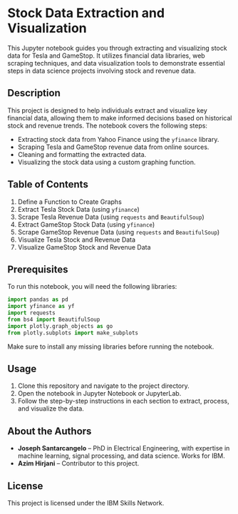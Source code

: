 
# Stock Data Extraction and Visualization

This Jupyter notebook guides you through extracting and visualizing stock data for Tesla and GameStop. It utilizes financial data libraries, web scraping techniques, and data visualization tools to demonstrate essential steps in data science projects involving stock and revenue data.

## Description

This project is designed to help individuals extract and visualize key financial data, allowing them to make informed decisions based on historical stock and revenue trends. The notebook covers the following steps:

- Extracting stock data from Yahoo Finance using the `yfinance` library.
- Scraping Tesla and GameStop revenue data from online sources.
- Cleaning and formatting the extracted data.
- Visualizing the stock data using a custom graphing function.

## Table of Contents

1. Define a Function to Create Graphs
2. Extract Tesla Stock Data (using `yfinance`)
3. Scrape Tesla Revenue Data (using `requests` and `BeautifulSoup`)
4. Extract GameStop Stock Data (using `yfinance`)
5. Scrape GameStop Revenue Data (using `requests` and `BeautifulSoup`)
6. Visualize Tesla Stock and Revenue Data
7. Visualize GameStop Stock and Revenue Data

## Prerequisites

To run this notebook, you will need the following libraries:

```python
import pandas as pd
import yfinance as yf
import requests
from bs4 import BeautifulSoup
import plotly.graph_objects as go
from plotly.subplots import make_subplots
```

Make sure to install any missing libraries before running the notebook.

## Usage

1. Clone this repository and navigate to the project directory.
2. Open the notebook in Jupyter Notebook or JupyterLab.
3. Follow the step-by-step instructions in each section to extract, process, and visualize the data.

## About the Authors

- **Joseph Santarcangelo** – PhD in Electrical Engineering, with expertise in machine learning, signal processing, and data science. Works for IBM.
- **Azim Hirjani** – Contributor to this project.

## License

This project is licensed under the IBM Skills Network.
